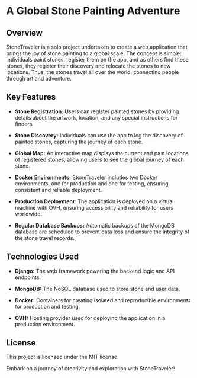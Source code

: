 # A Global Stone Painting Adventure

## Overview

StoneTraveler is a solo project undertaken to create a web application that brings the joy of stone painting to a global scale. 
The concept is simple: individuals paint stones, register them on the app, and as others find these stones, they register their discovery and relocate the stones to new locations. 
Thus, the stones travel all over the world, connecting people through art and adventure.

## Key Features

- **Stone Registration:** Users can register painted stones by providing details about the artwork, location, and any special instructions for finders.

- **Stone Discovery:** Individuals can use the app to log the discovery of painted stones, capturing the journey of each stone.

- **Global Map:** An interactive map displays the current and past locations of registered stones, allowing users to see the global journey of each stone.

- **Docker Environments:** StoneTraveler includes two Docker environments, one for production and one for testing, ensuring consistent and reliable deployment.

- **Production Deployment:** The application is deployed on a virtual machine with OVH, ensuring accessibility and reliability for users worldwide.

- **Regular Database Backups:** Automatic backups of the MongoDB database are scheduled to prevent data loss and ensure the integrity of the stone travel records.

## Technologies Used

- **Django:** The web framework powering the backend logic and API endpoints.

- **MongoDB:** The NoSQL database used to store stone and user data.

- **Docker:** Containers for creating isolated and reproducible environments for production and testing.

- **OVH:** Hosting provider used for deploying the application in a production environment.

## License

This project is licensed under the MIT license

Embark on a journey of creativity and exploration with StoneTraveler!
